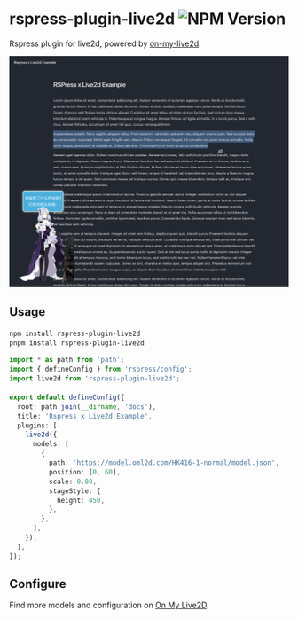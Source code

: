 # rspress-plugin-live2d ![NPM Version](https://img.shields.io/npm/v/rspress-plugin-live2d)

Rspress plugin for live2d, powered by [on-my-live2d](https://oml2d.com/).

![example](image.png)

## Usage

```bash
npm install rspress-plugin-live2d
pnpm install rspress-plugin-live2d
```

```ts
import * as path from 'path';
import { defineConfig } from 'rspress/config';
import live2d from 'rspress-plugin-live2d';

export default defineConfig({
  root: path.join(__dirname, 'docs'),
  title: 'Rspress x Live2d Example',
  plugins: [
    live2d({
      models: [
        {
          path: 'https://model.oml2d.com/HK416-1-normal/model.json',
          position: [0, 60],
          scale: 0.08,
          stageStyle: {
            height: 450,
          },
        },
      ],
    }),
  ],
});
```

## Configure

Find more models and configuration on [On My Live2D](https://oml2d.com/guide/models.html).
